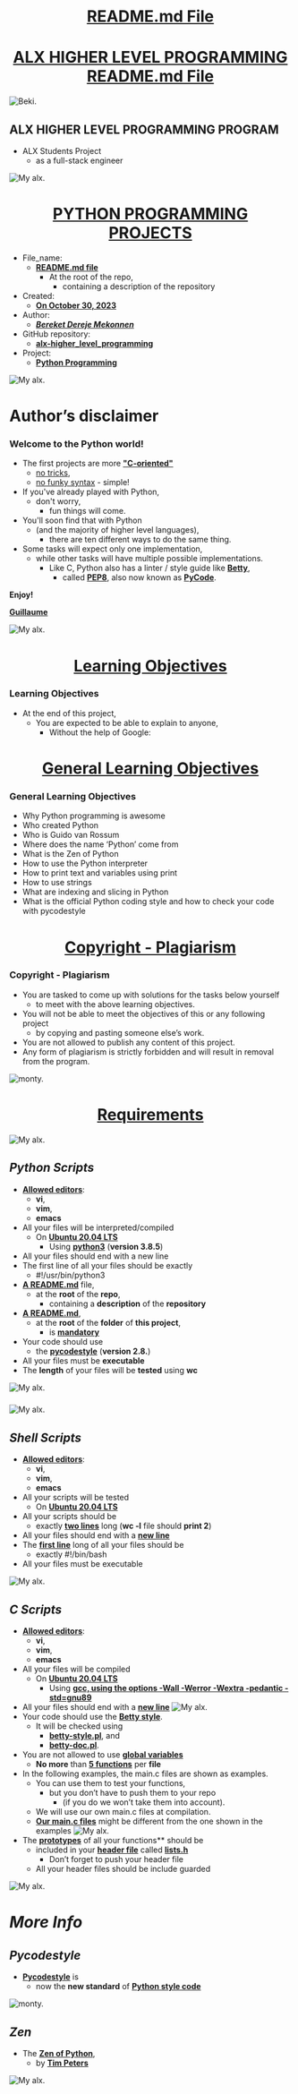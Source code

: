 <H1 align="center", height="1500"> <ins> README.md File </ins> </H1>
<H1 align="center"> <ins> ALX HIGHER LEVEL PROGRAMMING README.md File </ins> </H1>

![Beki.]( https://res.cloudinary.com/practicaldev/image/fetch/s--vsp8TPQo--/c_imagga_scale,f_auto,fl_progressive,h_420,q_auto,w_1000/https://dev-to-uploads.s3.amazonaws.com/uploads/articles/eqk9up4gzrgz8f7egozd.png)

## **ALX HIGHER LEVEL PROGRAMMING PROGRAM**
  * ALX Students Project
    * as a full-stack engineer

![My alx. ]( https://www.activestate.com/wp-content/uploads/2021/12/python-coding-mistakes.jpg)

<H1 align="center"> <ins> PYTHON PROGRAMMING PROJECTS</ins> </H1>

* File_name: 
    * <ins>**README.md file**</ins>
      * At the root of the repo,
        * containing a description of the repository
* Created:
    * <ins>**On October 30, 2023**</ins> 
* Author: 
  * <ins>***Bereket Dereje Mekonnen***</ins>
* GitHub repository: 
  * <ins>**alx-higher_level_programming**</ins>
* Project: 
  * <ins>**Python Programming**</ins>

![My alx. ]( https://miro.medium.com/v2/resize:fit:720/format:webp/0*pU8l4-u0s1flFQiU.png)

# Author’s disclaimer

### **Welcome to the Python world!**
  * The first projects are more <ins>**"C-oriented"**</ins>
    * <ins>no tricks</ins>,
    * <ins>no funky syntax</ins> - simple!
  * If you've already played with Python,
    * don't worry,
      * fun things will come.
  * You'll soon find that with Python
    * (and the majority of higher level languages),
      * there are ten different ways to do the same thing.
  * Some tasks will expect only one implementation,
    * while other tasks will have multiple possible implementations.
      * Like C, Python also has a linter / style guide like <ins>**Betty**</ins>,  
        * called <ins>**PEP8**</ins>, also now known as <ins>**PyCode**</ins>.

**Enjoy!**

**<ins>Guillaume**</ins>

![My alx. ]( https://miro.medium.com/v2/resize:fit:640/format:webp/1*YbbnH9bxCORtCyLxrF4OsQ.jpeg)

##

<h1 align="center"> <ins>Learning Objectives</ins> </h1>

### **Learning Objectives**
  * At the end of this project,
    * You are expected to be able to explain to anyone,
      * Without the help of Google:

#

<h1 align="center"> <ins>General Learning Objectives</ins> </h1>

### **General Learning Objectives**
  * Why Python programming is awesome
  * Who created Python
  * Who is Guido van Rossum
  * Where does the name ‘Python’ come from
  * What is the Zen of Python
  * How to use the Python interpreter
  * How to print text and variables using print
  * How to use strings
  * What are indexing and slicing in Python
  * What is the official Python coding style and how to check your code with pycodestyle

###

<h1 align="center"> <ins>Copyright - Plagiarism</ins> </h1>

### **Copyright - Plagiarism**
  * You are tasked to come up with solutions for the tasks below yourself 
    * to meet with the above learning objectives.
  * You will not be able to meet the objectives of this or any following project
    * by copying and pasting someone else’s work.
  * You are not allowed to publish any content of this project.
  * Any form of plagiarism is strictly forbidden and will result in removal from the program.


![monty.]( https://pythonweb.org/wp-content/uploads/2021/04/Programming-HD-Wallpapers-Python-And-Other-Coding-1024x576.jpg)

#

<h1 align="center"> <ins>Requirements</h1> </ins>

![My alx. ]( https://yourengineer.in/wp-content/uploads/2021/08/Python-Programming-e1628700625240.png)

## ***Python Scripts***
  * <ins>**Allowed editors**</ins>:
    * **vi**,
    * **vim**,
    * **emacs**
  * All your files will be interpreted/compiled
    * On <ins>**Ubuntu 20.04 LTS**</ins>
      * Using <ins>**python3**</ins> (**version 3.8.5**)
  * All your files should end with a new line
  * The first line of all your files should be exactly 
    * #!/usr/bin/python3
  * <ins>**A README.md**</ins> file,
    * at the **root** of the **repo**,
      * containing a **description** of the **repository**
  * <ins>**A README.md**</ins>,
    * at the **root** of the **folder** of **this project**, 
      * is <ins>**mandatory</ins>**
  * Your code should use 
    * the <ins>**pycodestyle</ins>** (**version 2.8.**)
  * All your files must be **executable**
  * The **length** of your files will be **tested** using **wc**

![My alx. ]( https://ciracollege.com/wp-content/uploads/2020/11/How-to-Learn-Python.jpg)

###

![My alx. ]( https://www.watelectronics.com/wp-content/uploads/different-programming-languages.png)

## ***Shell Scripts***
  * <ins>**Allowed editors**</ins>:
    * **vi**,
    * **vim**,
    * **emacs**
  * All your scripts will be tested
    * On <ins>**Ubuntu 20.04 LTS**</ins>
  * All your scripts should be 
    * exactly <ins>**two lines**</ins> long (**wc -l** file should **print 2**)
  * All your files should end with a <ins>**new line**</ins>
  * The <ins>**first line**</ins> long of all your files should be 
    * exactly #!/bin/bash
  * All your files must be executable

![My alx. ]( https://geek-university.com/wp-content/images/linux/example_script.jpg)

###

## ***C Scripts***
  * <ins>**Allowed editors**</ins>:
    * **vi**,
    * **vim**,
    * **emacs**
  * All your files will be compiled
    * On <ins>**Ubuntu 20.04 LTS**</ins>
      * Using <ins>**gcc, using the options -Wall -Werror -Wextra -pedantic -std=gnu89**</ins>
  * All your files should end with a <ins>**new line**</ins>
![My alx. ]( https://media.geeksforgeeks.org/wp-content/uploads/20210601225536/countword.png)
  * Your code should use the <ins>**Betty style**</ins>.
    * It will be checked using 
      * <ins>**betty-style.pl**</ins>, and 
      * <ins>**betty-doc.pl**</ins>.
  * You are not allowed to use <ins>**global variables**</ins>
    * **No more** than <ins>**5 functions**</ins> per **file**
  * In the following examples, the main.c files are shown as examples.
    * You can use them to test your functions,
      * but you don’t have to push them to your repo 
        * (if you do we won’t take them into account).
    * We will use our own main.c files at compilation.
    * <ins>**Our main.c files**</ins> might be different from the one shown in the examples
![My alx. ]( https://media.geeksforgeeks.org/wp-content/uploads/20210601230601/reverseFile.png)
  * The <ins>**prototypes**</ins> of all your functions**</ins> should be
    * included in your <ins>**header file**</ins> called <ins>**lists.h**</ins>
      * Don’t forget to push your header file
    * All your header files should be include guarded

![My alx. ]( https://media.geeksforgeeks.org/wp-content/uploads/20210601230654/Frequencyword.png)

###

# *More Info*

## ***Pycodestyle***
  * <ins>**Pycodestyle</ins>** is 
    * now the **new standard** of <ins>**Python style code</ins>**

![monty.]( https://img.freepik.com/premium-photo/seo-optimization-modern-tech-php-syntax-highlighted-writing-programming-functions-laptop-big-data-internet-things-trend_372999-537.jpg)

###

## ***Zen***
  * The <ins>**Zen of Python</ins>**,
    * by <ins>**Tim Peters</ins>**

![My alx. ]( https://builtin.com/cdn-cgi/image/f=auto,quality=80,width=752,height=435/https://builtin.com/sites/www.builtin.com/files/styles/byline_image/public/2022-09/robot-code-robotics-robotic-programming-language.png)

###
